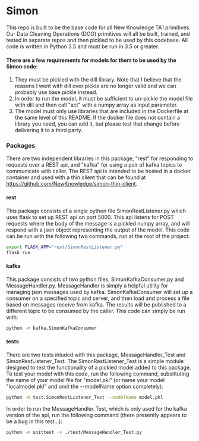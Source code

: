 # Simon 
This repo is built to be the base code for all New Knowledge TA1 primitives. Our Data Cleaning Operations (DCO) primitives will all be built, trained, and tested in separate repos and then pickled to be used by this codebase. All code is written in Python 3.5 and must be run in 3.5 or greater. 

#### There are a few requirements for models for them to be used by the Simon code:
1. They must be pickled with the dill library. Note that I believe that the reasons I went with dill over pickle are no longer valid and we can probably use base pickle instead. 
1. In order to run the model, it must be sufficient to un-pickle the model file with dill and then call "act" with a numpy array as input parameter.
1. The model must only use libraries that are included in the Dockerfile at the same level of this README. If the docker file does not contain a library you need, you can add it, but please test that change before delivering it to a third party.

### Packages
There are two independent libraries in this package, "rest" for responding to requests over a REST api, and "kafka" for using a pair of kafka topics to communicate with caller. The REST api is intended to be hosted in a docker container and used with a thin client that can be found at https://github.com/NewKnowledge/simon-thin-client. 

#### rest
This package consists of a single python file SimonRestListener.py which uses flask to set up REST api on port 5000. This api listens for POST requests where the body of the message is a pickled numpy array, and will respond with a json object representing the output of the model. This code can be run with the following two commands, run at the root of the project:
``` bash
export FLASK_APP="rest/SimonRestListener.py"
flask run
```

#### kafka
This package consists of two python files, SimonKafkaConsumer.py and MessageHandler.py. MessageHandler is simply a helpful utility for managing json messages used by kafka. SimonKafkaConsumer will set up a consumer on a specified topic and server, and then load and process a file based on messages receive from kafka. The results will be published to a different topic to be consumed by the caller. This code can simply be run with:
``` bash
python -m kafka.SimonKafkaConsumer
```

#### tests
There are two tests inluded with this package, MessageHandler_Test and SimonRestListener_Test. The SimonRestListener_Test is a simple module designed to test the functionality of a pickled model added to this package. To test your model with this code, run the following command, substituting the name of your model file for "model.pkl" (or name your model "localmodel.pkl" and omit the --modelName option completely):
``` bash
python -m test.SimonRestListener_Test --modelName model.pkl
```
In order to run the MessageHandler_Test, which is only used for the kafka version of the api, run the following command (there presently appears to be a bug in this test...):
```bash
python -m unittest -v ./test/MessageHandler_Test.py
```
